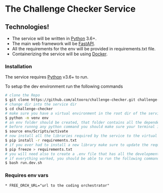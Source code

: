 # The Challenge Checker Service

## Technologies!

- The service will be written in [Python](https://python.org/) 3.6+.
- The main web framework will be [FastAPI](https://fastapi.tiangolo.com/).
- All the requirements for the env will be provided in requirements.txt file.
- Containerizing the service will be using [Docker](https://www.docker.com/).

### Installation

The service requires [Python](https://python.org/) v3.6+ to run.

To setup the dev environment run the following commands

```sh
# clone the Repo
$ git clone https://github.com/altooro/challenge-checker.git challenge-checker
# change dir into the service dir
$ cd challenge-checker
# make sure you have a virtual environment in the root dir of the service by running
$ python -m venv env
# an env folder should be created, that folder contains all the dependecies the service will need
# before runnng any python command you should make sure your terminal is using the virtual environment
$ source env/Scripts/activate
# now install all the libraries required by the service to the virtual environment by running
$ pip install -r requirements.txt
# if you ever had to install a new library make sure to update the requirements.txt
$ pip freeze > requirements.txt
# you will need also to create a .env file that has all the development environment variables for the service
# if everything worked, you should be able to run the following command to start the server
$ bash run.dev.sh
```

### Requires env vars

    * FREE_ORCH_URL="url to the coding orchestrator"
